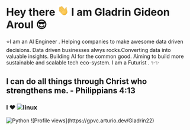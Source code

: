 # Hey there <img src = "https://raw.githubusercontent.com/ABSphreak/ABSphreak/master/gifs/Hi.gif" width = 30px></img> I am Gladrin Gideon Aroul :sunglasses:
:star:I am an AI Engineer . Helping companies to make awesome data driven decisions. Data driven businesses alwys rocks.Converting data into valuable insights. Building AI for the common good. Aiming to build more sustainable and scalable tech eco-system. I am a Futurist  . 
✨✨
## I can do all things through Christ who strengthens me. - Philippians 4:13
### I :heart: <img alt="linux" src="https://img.shields.io/badge/Linux-FCC624?style=for-the-badge&logo=linux&logoColor=black"/>
<img alt = "Python" src = "https://img.shields.io/badge/Python-FFD43B?style=for-the-badge&logo=python&logoColor=black">
![Profile views](https://gpvc.arturio.dev/Gladrin22)

